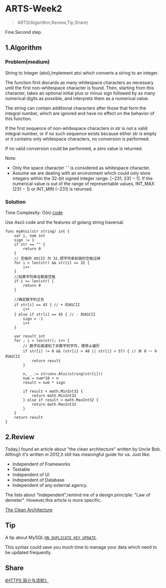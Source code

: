 # ARTS-Week2

> ARTS(Algorithm,Review,Tip,Share)

Fine.Second step.

## 1.Algorithm

### Problem(medium)

String to Integer (atoi),Implement atoi which converts a string to an integer.

The function first discards as many whitespace characters as necessary until the first non-whitespace character is found. Then, starting from this character, takes an optional initial plus or minus sign followed by as many numerical digits as possible, and interprets them as a numerical value.

The string can contain additional characters after those that form the integral number, which are ignored and have no effect on the behavior of this function.

If the first sequence of non-whitespace characters in str is not a valid integral number, or if no such sequence exists because either str is empty or it contains only whitespace characters, no conversion is performed.

If no valid conversion could be performed, a zero value is returned.

Note:

- Only the space character ' ' is considered as whitespace character.
- Assume we are dealing with an environment which could only store integers within the 32-bit signed integer range: [−231, 231 − 1]. If the numerical value is out of the range of representable values, INT_MAX (231 − 1) or INT_MIN (−231) is returned.

### Solution

Time Complexity: O(n) [code](https://github.com/RBowind/RBlog/blob/master/ARTS/week-2/demo.go)

Use Ascii code and the features of golang string traversal.

```golang
func myAtoi(str string) int {
	var i, num int
	sign := 1
	if str == "" {
		return 0
	}
	// 空格的 ASCII 为 32,把字符串前面的空格过掉
	for i < len(str) && str[i] == 32 {
		i++
	}
	//如果字符串全都是空格
	if i >= len(str) {
		return 0
	}

	//确定数字的正负
	if str[i] == 43 { // + 的ASCII
		i++
	} else if str[i] == 45 { // - 的ASCII
		sign = -1
		i++
	}

	var result int
	for ; i < len(str); i++ {
		// 数字后面遇到了非数字的字符，便停止遍历
		if str[i] != 0 && (str[i] < 48 || str[i] > 57) { // 非 0 ～ 9 的ASCII
			return result
		}

		n, _ := strconv.Atoi(string(str[i]))
		num = num*10 + n
		result = num * sign

		if result < math.MinInt32 {
			return math.MinInt32
		} else if result > math.MaxInt32 {
			return math.MaxInt32
		}
	}
	return result
}
```

## 2.Review

Today,I found an article about "the clean architecture" written by Uncle Bob.
Althogh it's written in 2012,it still has meaningful guide for us.
Just like:

- Independent of Frameworks
- Testable
- Independent of UI
- Independent of Database
- Independent of any external agency.

The lists about "Independent",remind me of a design principle: "Law of demeter".
However,this article is more specific.

[The Clean Architecture](https://blog.cleancoder.com/uncle-bob/2012/08/13/the-clean-architecture.html)

## Tip

A tip about MySQL:[`ON DUPLICATE KEY UPDATE`](http://www.mysqltutorial.org/mysql-insert-or-update-on-duplicate-key-update/).

This syntax could save you much time to manage your data which need to be updated frequently.

## Share

[《HTTPS 简介与流程》](https://github.com/RBowind/RBlog/blob/master/ARTS/week-2/week-2-share.md)
